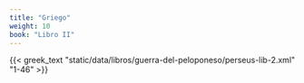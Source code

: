 ```yaml
---
title: "Griego"
weight: 10
book: "Libro II"
---
```


{{< greek_text "static/data/libros/guerra-del-peloponeso/perseus-lib-2.xml" "1-46" >}}

